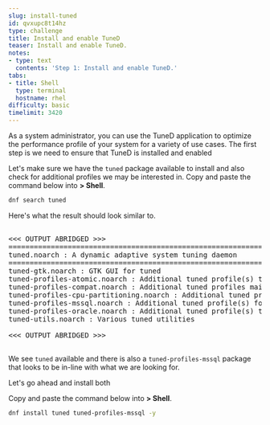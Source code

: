 ```yaml
---
slug: install-tuned
id: qvxupc8t14hz
type: challenge
title: Install and enable TuneD
teaser: Install and enable TuneD.
notes:
- type: text
  contents: 'Step 1: Install and enable TuneD.'
tabs:
- title: Shell
  type: terminal
  hostname: rhel
difficulty: basic
timelimit: 3420
---
```


As a system administrator, you can use the TuneD application to optimize the performance profile of your system for a variety of use cases.  The first step is we need to ensure that TuneD is installed and enabled

Let's make sure we have the `tuned` package available to install and also check for additional profiles we may be interested in. Copy and paste the command below into __> Shell__.

```bash
dnf search tuned
```

Here's what the result should look similar to.

<pre>

<<< OUTPUT ABRIDGED >>>
================================================================================== Name Exactly Matched: tuned
tuned.noarch : A dynamic adaptive system tuning daemon
================================================================================= Name & Summary Matched: tuned
tuned-gtk.noarch : GTK GUI for tuned
tuned-profiles-atomic.noarch : Additional tuned profile(s) targeted to Atomic
tuned-profiles-compat.noarch : Additional tuned profiles mainly for backward compatibility with tuned 1.0
tuned-profiles-cpu-partitioning.noarch : Additional tuned profile(s) optimized for CPU partitioning
tuned-profiles-mssql.noarch : Additional tuned profile(s) for MS SQL Server
tuned-profiles-oracle.noarch : Additional tuned profile(s) targeted to Oracle loads
tuned-utils.noarch : Various tuned utilities

<<< OUTPUT ABRIDGED >>>

</pre>

We see `tuned` available and there is also a `tuned-profiles-mssql` package that looks to be in-line with what we are looking for.

Let's go ahead and install both

Copy and paste the command below into __> Shell__.

```bash
dnf install tuned tuned-profiles-mssql -y
```
